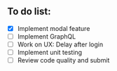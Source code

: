 ## To do list:

- [x] Implement modal feature
- [ ] Implement GraphQL
- [ ] Work on UX: Delay after login
- [ ] Implement unit testing
- [ ] Review code quality and submit
